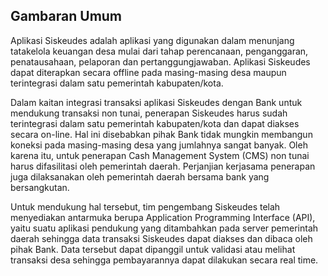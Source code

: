 ## Gambaran Umum
Aplikasi Siskeudes adalah aplikasi yang digunakan dalam menunjang tatakelola keuangan desa mulai dari tahap perencanaan, penganggaran, penatausahaan, pelaporan dan pertanggungjawaban. Aplikasi Siskeudes dapat diterapkan secara offline pada masing-masing desa maupun terintegrasi dalam satu pemerintah kabupaten/kota.<p>
Dalam kaitan integrasi transaksi aplikasi Siskeudes dengan Bank untuk mendukung transaksi non tunai, penerapan Siskeudes harus sudah terintegrasi dalam satu pemerintah kabupaten/kota dan dapat diakses secara on-line. Hal ini disebabkan pihak Bank tidak mungkin membangun koneksi pada masing-masing desa yang jumlahnya sangat banyak. Oleh karena itu, untuk penerapan Cash Management System (CMS) non tunai harus difasilitasi oleh pemerintah daerah. Perjanjian kerjasama penerapan juga dilaksanakan oleh pemerintah daerah bersama bank yang bersangkutan.<p>
Untuk mendukung hal tersebut, tim pengembang Siskeudes telah menyediakan antarmuka berupa Application Programming Interface (API), yaitu suatu aplikasi pendukung yang ditambahkan pada server pemerintah daerah sehingga data transaksi Siskeudes dapat diakses dan dibaca oleh pihak Bank. Data tersebut dapat dipanggil untuk validasi atau melihat transaksi desa sehingga pembayarannya dapat dilakukan secara real time.
